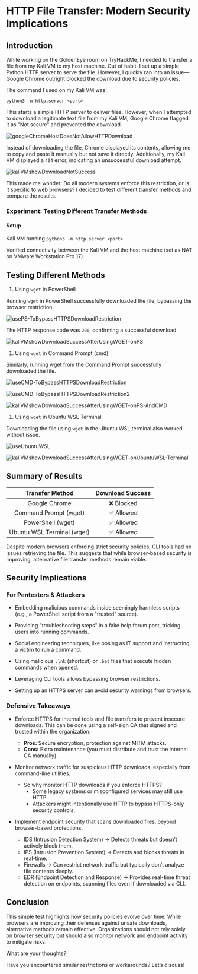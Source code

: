 # HTTP File Transfer: Modern Security Implications

## Introduction

While working on the GoldenEye room on TryHackMe, I needed to transfer a file from my Kali VM to my host machine. Out of habit, I set up a simple Python HTTP server to serve the file. However, I quickly ran into an issue—Google Chrome outright blocked the download due to security policies.

The command I used on my Kali VM was:

`python3 -m http.server <port>`

This starts a simple HTTP server to deliver files. However, when I attempted to download a legitimate text file from my Kali VM, Google Chrome flagged it as "Not secure" and prevented the download.

![googleChromeHostDoesNotAllowHTTPDownload](Images/googleChromeHostDoesNotAllowHTTPDownload.png)

Instead of downloading the file, Chrome displayed its contents, allowing me to copy and paste it manually but not save it directly. Additionally, my Kali VM displayed a `404` error, indicating an unsuccessful download attempt.

![kaliVMshowDownloadNotSuccess](Images/kaliVMshowDownloadNotSuccess.png)

This made me wonder: Do all modern systems enforce this restriction, or is it specific to web browsers? I decided to test different transfer methods and compare the results.

### Experiment: Testing Different Transfer Methods

#### Setup

Kali VM running `python3 -m http.server <port>`

Verified connectivity between the Kali VM and the host machine (set as NAT on VMware Workstation Pro 17)

## Testing Different Methods

1. Using `wget` in PowerShell

Running `wget` in PowerShell successfully downloaded the file, bypassing the browser restriction.

![usePS-ToBypassHTTPSDownloadRestriction](Images/usePS-ToBypassHTTPSDownloadRestriction.png)

The HTTP response code was `200`, confirming a successful download.

![kaliVMshowDownloadSuccessAfterUsingWGET-onPS](Images/kaliVMshowDownloadSuccessAfterUsingWGET-onPS.png)

1. Using `wget` in Command Prompt (cmd)

Similarly, running wget from the Command Prompt successfully downloaded the file.

![useCMD-ToBypassHTTPSDownloadRestriction](Images/useCMD-ToBypassHTTPSDownloadRestriction.png)

![useCMD-ToBypassHTTPSDownloadRestriction2](Images/useCMD-ToBypassHTTPSDownloadRestriction2.png)

![kaliVMshowDownloadSuccessAfterUsingWGET-onPS-AndCMD](Images/kaliVMshowDownloadSuccessAfterUsingWGET-onPS-AndCMD.png)

1. Using `wget` in Ubuntu WSL Terminal

Downloading the file using `wget` in the Ubuntu WSL terminal also worked without issue.

![useUbuntuWSL](Images/useUbuntuWSL-Terminal-ToBypassHTTPSDownloadRestriction.png)

![kaliVMshowDownloadSuccessAfterUsingWGET-onUbuntuWSL-Terminal](Images/kaliVMshowDownloadSuccessAfterUsingWGET-onUbuntuWSL-Terminal.png)

## Summary of Results

| Transfer Method            | Download Success |
| :------------------------: | :--------------: |
| Google Chrome              | ❌ Blocked |
| Command Prompt (wget)      | ✅ Allowed |
| PowerShell (wget)          | ✅ Allowed |
| Ubuntu WSL Terminal (wget) | ✅ Allowed |

Despite modern browsers enforcing strict security policies, CLI tools had no issues retrieving the file. This suggests that while browser-based security is improving, alternative file transfer methods remain viable.

## Security Implications

### For Pentesters & Attackers

+ Embedding malicious commands inside seemingly harmless scripts (e.g., a PowerShell script from a "trusted" source).

+ Providing "troubleshooting steps" in a fake help forum post, tricking users into running commands.

+ Social engineering techniques, like posing as IT support and instructing a victim to run a command.

+ Using malicious `.lnk` (shortcut) or `.bat` files that execute hidden commands when opened.

+ Leveraging CLI tools allows bypassing browser restrictions.

+ Setting up an HTTPS server can avoid security warnings from browsers.

### Defensive Takeaways

+ Enforce HTTPS for internal tools and file transfers to prevent insecure downloads. This can be done using a self-sign CA that signed and trusted within the organization.
  + **Pros:** Secure encryption, protection against MITM attacks.
  + **Cons:** Extra maintenance (you must distribute and trust the internal CA manually).

+ Monitor network traffic for suspicious HTTP downloads, especially from command-line utilities.
  + So why monitor HTTP downloads if you enforce HTTPS?
    + Some legacy systems or misconfigured services may still use HTTP.
    + Attackers might intentionally use HTTP to bypass HTTPS-only security controls.

+ Implement endpoint security that scans downloaded files, beyond browser-based protections.
  + IDS (Intrusion Detection System) → Detects threats but doesn’t actively block them.
  + IPS (Intrusion Prevention System) → Detects and blocks threats in real-time.
  + Firewalls → Can restrict network traffic but typically don’t analyze file contents deeply.
  + EDR (Endpoint Detection and Response) → Provides real-time threat detection on endpoints, scanning files even if downloaded via CLI.

## Conclusion

This simple test highlights how security policies evolve over time. While browsers are improving their defenses against unsafe downloads, alternative methods remain effective. Organizations should not rely solely on browser security but should also monitor network and endpoint activity to mitigate risks.

What are your thoughts?

Have you encountered similar restrictions or workarounds? Let’s discuss!
